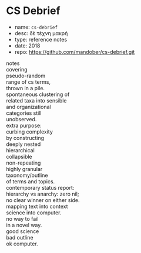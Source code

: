# CS Debrief

- name: `cs-debrief`
- desc: δὲ τέχνη μακρή
- type: reference notes
- date: 2018
- repo: https://github.com/mandober/cs-debrief.git



notes    
covering     
pseudo-random     
range of cs terms,    
thrown in a pile.    
spontaneous clustering of     
related taxa into sensible     
and organizational   
categories still   
unobserved.   
extra purpose:    
curbing complexity    
by constructing   
deeply nested   
hierarchical   
collapsible   
non-repeating   
highly granular   
taxonomy/outline    
of terms and topics.    
contemporary status report:    
hierarchy vs anarchy: zero nil;    
no clear winner on either side.    
mapping text into context    
science into computer.   
no way to fail   
in a novel way.   
good science     
bad outline     
ok computer.
